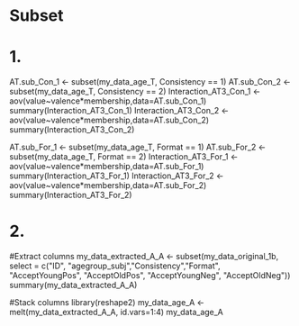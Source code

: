 # Subset

# 1.
AT.sub_Con_1 <- subset(my_data_age_T, Consistency == 1)
AT.sub_Con_2 <- subset(my_data_age_T, Consistency == 2)
Interaction_AT3_Con_1 <- aov(value~valence*membership,data=AT.sub_Con_1)
summary(Interaction_AT3_Con_1)
Interaction_AT3_Con_2 <- aov(value~valence*membership,data=AT.sub_Con_2)
summary(Interaction_AT3_Con_2)

AT.sub_For_1 <- subset(my_data_age_T, Format == 1)
AT.sub_For_2 <- subset(my_data_age_T, Format == 2)
Interaction_AT3_For_1 <- aov(value~valence*membership,data=AT.sub_For_1)
summary(Interaction_AT3_For_1)
Interaction_AT3_For_2 <- aov(value~valence*membership,data=AT.sub_For_2)
summary(Interaction_AT3_For_2)


# 2.
#Extract columns
my_data_extracted_A_A <- subset(my_data_original_1b, select = c("ID", "agegroup_subj","Consistency","Format",
                                                           "AcceptYoungPos", "AcceptOldPos", "AcceptYoungNeg", "AcceptOldNeg"))
summary(my_data_extracted_A_A)

#Stack columns
library(reshape2)
my_data_age_A <- melt(my_data_extracted_A_A, id.vars=1:4)
my_data_age_A
